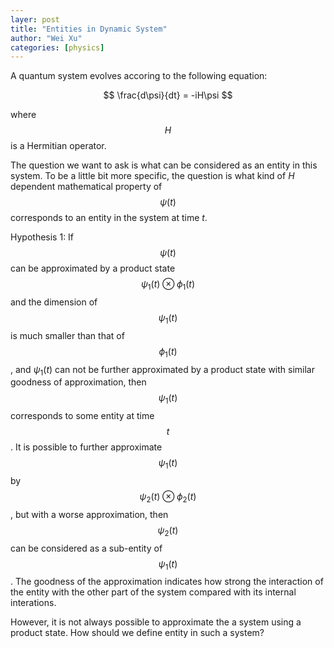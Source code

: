 ```yaml
---
layer: post
title: "Entities in Dynamic System"
author: "Wei Xu"
categories: [physics]
---
```


A quantum system evolves accoring to the following equation:

$$
\frac{d\psi}{dt} = -iH\psi
$$

where $$H$$ is a Hermitian operator.

The question we want to ask is what can be considered as an entity in this system. To be
a little bit more specific, the question is what kind of $H$ dependent mathematical property
of $$\psi(t)$$ corresponds to an entity in the system at time $t$.

Hypothesis 1: If $$\psi(t)$$ can be approximated by a product state $$\psi_1(t) \otimes
\phi_1(t)$$ and the dimension of $$\psi_1(t)$$ is much smaller than that of $$\phi_1(t)$$,
and $\psi_1(t)$ can not be further approximated by a product state with similar goodness of
approximation, then $$\psi_1(t)$$ corresponds to some entity at time $$t$$. It is possible
to further approximate $$\psi_1(t)$$ by $$\psi_2(t)\otimes\phi_2(t)$$, but with a worse
approximation, then $$\psi_2(t)$$ can be considered as a sub-entity of $$\psi_1(t)$$. The goodness
of the approximation indicates how strong the interaction of the entity with the other part
of the system compared with its internal interations.

However, it is not always possible to approximate the a system using a product state. How
should we define entity in such a system?



